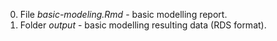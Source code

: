 0. File *basic-modeling.Rmd* - basic modelling report.
1. Folder *output* - basic modelling resulting data (RDS format).
